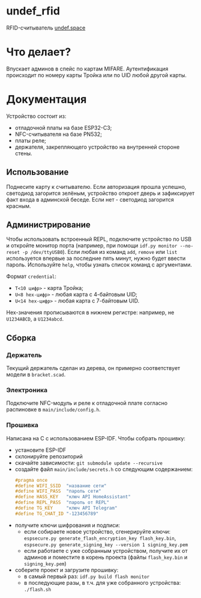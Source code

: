 # undef_rfid
RFID-считыватель [undef.space](https://undef.club)

# Что делает?
Впускает админов в спейс по картам MIFARE. Аутентификация происходит по номеру
карты Тройка или по UID любой другой карты.

# Документация
Устройство состоит из:
  - отладочной платы на базе ESP32-C3;
  - NFC-считывателя на базе PN532;
  - платы реле;
  - держателя, закрепляющего устройство на внутренней стороне стены.

## Использование
Поднесите карту к считывателю. Если авторизация прошла успешно, светодиод
загорится зелёным, устройство откроет дверь и зафиксирует факт входа в админской
беседе. Если нет - светодиод загорится красным.

## Администрирование
Чтобы использовать встроенный REPL, подключите устройство по USB и откройте
монитор порта (например, при помощи
`idf.py monitor --no-reset -p /dev/ttyUSB0`). Если любая из команд `add`,
`remove` или `list` используется впервые за последние пять минут, нужно будет
ввести пароль. Используйте `help`, чтобы узнать список команд с аргументами.

Формат `credential`:
  - `T<10 цифр>` - карта Тройка;
  - `U<8 hex-цифр>` - любая карта с 4-байтовым UID;
  - `U<14 hex-цифр>` - любая карта с 7-байтовым UID.

Hex-значения прописываются в нижнем регистре: например, не `U1234ABCD`, а
`U1234abcd`.

## Сборка

### Держатель
Текущий держатель сделан из дерева, он примерно соответствует модели в
`bracket.scad`.

### Электроника
Подключите NFC-модуль и реле к отладочной плате согласно распиновке в
`main/include/config.h`.

### Прошивка
Написана на C с использованием ESP-IDF. Чтобы собрать прошивку:
  - установите ESP-IDF
  - склонируйте репозиторий
  - скачайте зависимости: `git submodule update --recursive`
  - создайте файл `main/include/secrets.h` со следующим содержанием:
    ```c
    #pragma once
    #define WIFI_SSID  "название сети"
    #define WIFI_PASS  "пароль сети"
    #define HASS_KEY   "ключ API HomeAssistant"
    #define REPL_PASS  "пароль от REPL"
    #define TG_KEY     "ключ API Telegram"
    #define TG_CHAT_ID "-123456789"
    ```
  - получите ключи шифрования и подписи:
    - если собираете новое устройство, сгенерируйте ключи:
      `espsecure.py generate_flash_encryption_key flash_key.bin`,
      `espsecure.py generate_signing_key --version 1 signing_key.pem`
    - если работаете с уже собранным устройством, получите их от админов и
      поместите в корень проекта (файлы `flash_key.bin` и `signing_key.pem`)
  - соберите проект и загрузите прошивку:
    - в самый первый раз: `idf.py build flash monitor`
    - в последующие разы, в т.ч. для уже собранного устройства: `./flash.sh`
